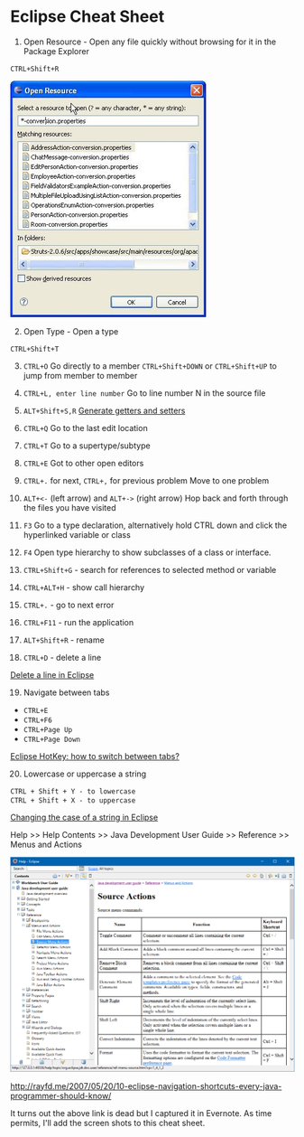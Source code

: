 # Eclipse Cheat Sheet

1. Open Resource - Open any file quickly without browsing for it in the Package Explorer
```
CTRL+Shift+R
```
![Open Resource](images/open-resource.png)

2. Open Type - Open a type
```
CTRL+Shift+T
```

3. `CTRL+O`
Go directly to a member
`CTRL+Shift+DOWN` or `CTRL+Shift+UP` to jump from member to member

4. `CTRL+L, enter line number`
Go to line number N in the source file

5. `ALT+Shift+S,R`
[Generate getters and setters](https://dzone.com/articles/generate-rename-and-delete)

6. `CTRL+Q`
Go to the last edit location

7. `CTRL+T`
Go to a supertype/subtype

8. `CTRL+E`
Got to other open editors

9. `CTRL+.` for next, `CTRL+,` for previous problem
Move to one problem

10. `ALT+<-` (left arrow) and `ALT+->` (right arrow)
Hop back and forth through the files you have visited

11. `F3`
Go to a type declaration, alternatively hold CTRL down and click the hyperlinked variable or class

12. `F4`
Open type hierarchy to show subclasses of a class or interface.

13. `CTRL+Shift+G` - search for references to selected method or variable<br/>

14. `CTRL+ALT+H` - show call hierarchy

15. `CTRL+.` - go to next error

16. `CTRL+F11` - run the application

17. `ALT+Shift+R` - rename

18. `CTRL+D` - delete a line

[Delete a line in Eclipse](https://stackoverflow.com/a/591185/6146580)

19. Navigate between tabs
* `CTRL+E`
* `CTRL+F6`
* `CTRL+Page Up`
* `CTRL+Page Down`

[Eclipse HotKey: how to switch between tabs?](https://stackoverflow.com/a/2332440)

20. Lowercase or uppercase a string
```
CTRL + Shift + Y - to lowercase
CTRL + Shift + X - to uppercase
```

[Changing the case of a string in Eclipse](https://stackoverflow.com/a/6793612/6146580)

Help >> Help Contents >> Java Development User Guide >> Reference >> Menus and Actions

![Eclipse Menus and Actions](images/eclipse-menus-actions.png)

http://rayfd.me/2007/05/20/10-eclipse-navigation-shortcuts-every-java-programmer-should-know/

It turns out the above link is dead but I captured it in Evernote. As time permits, I'll add the screen shots to this cheat sheet.
